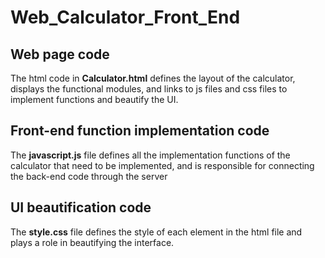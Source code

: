 # Web_Calculator_Front_End
## Web page code
The html code in **Calculator.html** defines the layout of the calculator, displays the functional modules, and links to js files and css files to implement functions and beautify the UI.
## Front-end function implementation code
The **javascript.js** file defines all the implementation functions of the calculator that need to be implemented, and is responsible for connecting the back-end code through the server
## UI beautification code
The **style.css** file defines the style of each element in the html file and plays a role in beautifying the interface.
